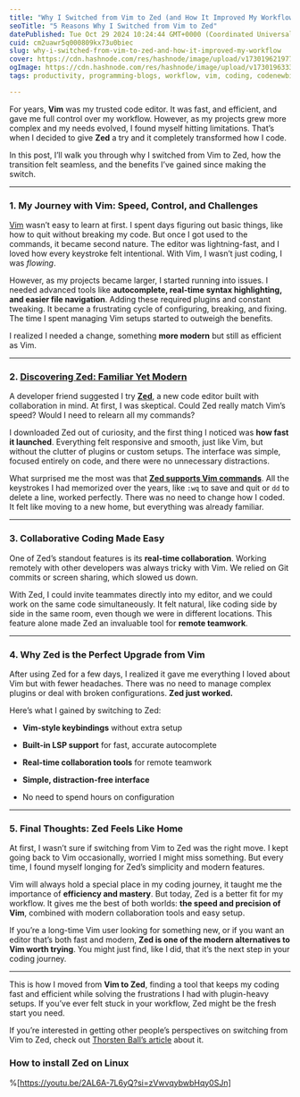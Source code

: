```yaml
---
title: "Why I Switched from Vim to Zed (and How It Improved My Workflow)"
seoTitle: "5 Reasons Why I Switched from Vim to Zed"
datePublished: Tue Oct 29 2024 10:24:44 GMT+0000 (Coordinated Universal Time)
cuid: cm2uawr5q000809kx73u0biec
slug: why-i-switched-from-vim-to-zed-and-how-it-improved-my-workflow
cover: https://cdn.hashnode.com/res/hashnode/image/upload/v1730196219777/fae63bd8-fccb-4d98-914f-bb84db0b146a.png
ogImage: https://cdn.hashnode.com/res/hashnode/image/upload/v1730196333708/780afe8d-781d-4b51-a539-20931d1943c6.png
tags: productivity, programming-blogs, workflow, vim, coding, codenewbies, programming-tips, wemakedevs, zed

---
```


For years, **Vim** was my trusted code editor. It was fast, and efficient, and gave me full control over my workflow. However, as my projects grew more complex and my needs evolved, I found myself hitting limitations. That’s when I decided to give **Zed** a try and it completely transformed how I code.

In this post, I’ll walk you through why I switched from Vim to Zed, how the transition felt seamless, and the benefits I’ve gained since making the switch.

---

### 1\. My Journey with Vim: Speed, Control, and Challenges

[Vim](https://www.vim.org/) wasn’t easy to learn at first. I spent days figuring out basic things, like how to quit without breaking my code. But once I got used to the commands, it became second nature. The editor was lightning-fast, and I loved how every keystroke felt intentional. With Vim, I wasn’t just coding, I was *flowing*.

However, as my projects became larger, I started running into issues. I needed advanced tools like **autocomplete, real-time syntax highlighting, and easier file navigation**. Adding these required plugins and constant tweaking. It became a frustrating cycle of configuring, breaking, and fixing. The time I spent managing Vim setups started to outweigh the benefits.

I realized I needed a change, something **more modern** but still as efficient as Vim.

---

### 2\. [**Discovering Zed: Familiar Yet Modern**](https://zed.dev/)

A developer friend suggested I try [**Zed**](https://zed.dev/), a new code editor built with collaboration in mind. At first, I was skeptical. Could Zed really match Vim’s speed? Would I need to relearn all my commands?

I downloaded Zed out of curiosity, and the first thing I noticed was **how fast it launched**. Everything felt responsive and smooth, just like Vim, but without the clutter of plugins or custom setups. The interface was simple, focused entirely on code, and there were no unnecessary distractions.

What surprised me the most was that [**Zed supports Vim commands**](https://zed.dev/blog/zed-decoded-vim). All the keystrokes I had memorized over the years, like `:wq` to save and quit or `dd` to delete a line, worked perfectly. There was no need to change how I coded. It felt like moving to a new home, but everything was already familiar.

---

### 3\. Collaborative Coding Made Easy

One of Zed’s standout features is its **real-time collaboration**. Working remotely with other developers was always tricky with Vim. We relied on Git commits or screen sharing, which slowed us down.

With Zed, I could invite teammates directly into my editor, and we could work on the same code simultaneously. It felt natural, like coding side by side in the same room, even though we were in different locations. This feature alone made Zed an invaluable tool for **remote teamwork**.

---

### 4\. Why Zed is the Perfect Upgrade from Vim

After using Zed for a few days, I realized it gave me everything I loved about Vim but with fewer headaches. There was no need to manage complex plugins or deal with broken configurations. **Zed just worked.**

Here’s what I gained by switching to Zed:

* **Vim-style keybindings** without extra setup
    
* **Built-in LSP support** for fast, accurate autocomplete
    
* **Real-time collaboration tools** for remote teamwork
    
* **Simple, distraction-free interface**
    
* No need to spend hours on configuration
    

---

### 5\. Final Thoughts: Zed Feels Like Home

At first, I wasn’t sure if switching from Vim to Zed was the right move. I kept going back to Vim occasionally, worried I might miss something. But every time, I found myself longing for Zed’s simplicity and modern features.

Vim will always hold a special place in my coding journey, it taught me the importance of **efficiency and mastery**. But today, Zed is a better fit for my workflow. It gives me the best of both worlds: **the speed and precision of Vim**, combined with modern collaboration tools and easy setup.

If you’re a long-time Vim user looking for something new, or if you want an editor that’s both fast and modern, **Zed is one of the modern alternatives to Vim worth trying**. You might just find, like I did, that it’s the next step in your coding journey.

---

This is how I moved from **Vim to Zed**, finding a tool that keeps my coding fast and efficient while solving the frustrations I had with plugin-heavy setups. If you’ve ever felt stuck in your workflow, Zed might be the fresh start you need.

If you’re interested in getting other people’s perspectives on switching from Vim to Zed, check out [Thorsten Ball’s article](https://registerspill.thorstenball.com/p/from-vim-to-zed) about it.

### How to install Zed on Linux

%[https://youtu.be/2AL6A-7L6yQ?si=zVwvqybwbHqy0SJn]